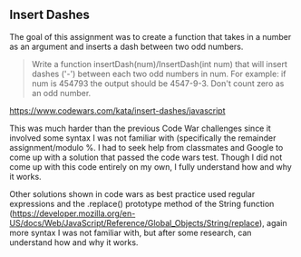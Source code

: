 ## Insert Dashes

The goal of this assignment was to create a function that takes in a number as an argument and inserts a dash between two odd numbers.

> Write a function insertDash(num)/InsertDash(int num) that will insert dashes ('-') between each two odd numbers in num. For example: if num is 454793 the output should be 4547-9-3. Don't count zero as an odd number.

https://www.codewars.com/kata/insert-dashes/javascript

This was much harder than the previous Code War challenges since it involved some syntax I was not familiar with (specifically the remainder assignment/modulo %. I had to seek help from classmates and Google to come up with a solution that passed the code wars test. Though I did not come up with this code entirely on my own, I fully understand how and why it works.

Other solutions shown in code wars as best practice used regular expressions and the .replace() prototype method of the String function (https://developer.mozilla.org/en-US/docs/Web/JavaScript/Reference/Global_Objects/String/replace), again more syntax I was not familiar with, but after some research, can understand how and why it works.
